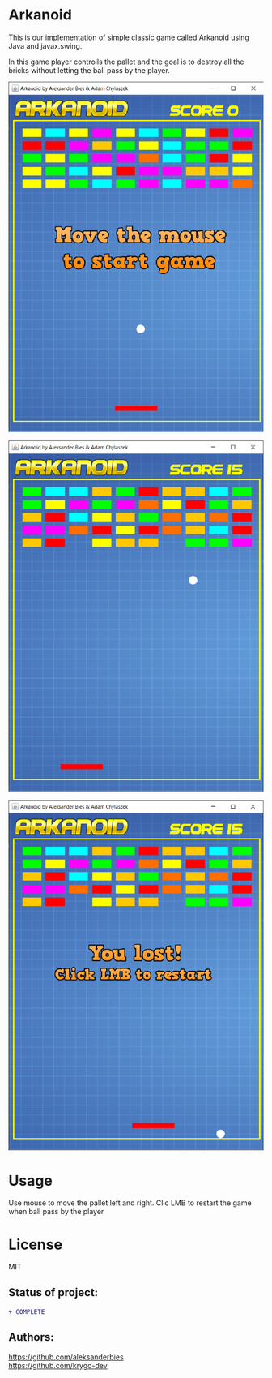 # Arkanoid

This is our implementation of simple classic game called Arkanoid using Java and javax.swing. 

In this game player controlls the pallet and the goal is to destroy all the bricks without letting the ball pass by the player.

![Start screen](https://github.com/aleksanderbies/Arkanoid/blob/master/images/screenshots/start.png?raw=true)

![Game screen](https://github.com/aleksanderbies/Arkanoid/blob/master/images/screenshots/game.png?raw=true)

![End screen](https://github.com/aleksanderbies/Arkanoid/blob/master/images/screenshots/end.png?raw=true)

# Usage
    
Use mouse to move the pallet left and right.
Clic LMB to restart the game when ball pass by the player

# License
MIT

## Status of project: 
```diff 
+ COMPLETE
```
## Authors:
https://github.com/aleksanderbies </br>
https://github.com/krygo-dev
